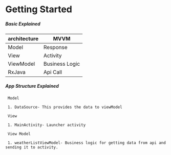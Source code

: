 # Getting Started


##### Basic Explained

| architecture      | MVVM                   |
|---                | ---                           |
| Model             | Response       |
| View              | Activity    |
| ViewModel         | Business Logic                |
| RxJava         | Api Call             |

##### App Structure Explained
     Model            
     
     1. DataSource- This provides the data to viewModel 
   
     View           
     
     1. MainActivity- Launcher activity
  
     View Model
     
     1. weatherListViewModel- Business logic for getting data from api and sending it to activity.

     


